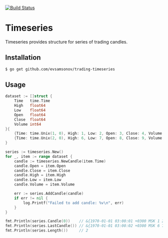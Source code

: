 [![Build Status](https://travis-ci.org/evsamsonov/trading-timeseries.svg?branch=master)](https://travis-ci.org/evsamsonov/trading-timeseries)

# Timeseries

Timeseries provides structure for series of trading candles. 

## Installation

```sh
$ go get github.com/evsamsonov/trading-timeseries
```

## Usage


```go
dataset := []struct {
    Time   time.Time
    High   float64
    Low    float64
    Open   float64
    Close  float64
    Volume int64
}{
    {Time: time.Unix(1, 0), High: 1, Low: 2, Open: 3, Close: 4, Volume: 5},
    {Time: time.Unix(2, 0), High: 6, Low: 7, Open: 8, Close: 9, Volume: 10},
}

series := timeseries.New()
for _, item := range dataset {
    candle := timeseries.NewCandle(item.Time)
    candle.Open = item.Open
    candle.Close = item.Close
    candle.High = item.High
    candle.Low = item.Low
    candle.Volume = item.Volume

    err := series.AddCandle(candle)
    if err != nil {
        log.Printf("Failed to add candle: %v\n", err)
    }
}

fmt.Println(series.Candle(0))    // &{1970-01-01 03:00:01 +0300 MSK 1 2 3 4 5}
fmt.Println(series.LastCandle()) // &{1970-01-01 03:00:02 +0300 MSK 6 7 8 9 10}
fmt.Println(series.Length())     // 2
```
